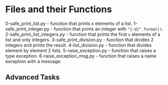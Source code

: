 # Files and their Functions
  0-safe_print_list.py - function that prints x elements of a list.
  1-safe_print_integer.py - function that prints an integer with ```"{:d}".format()```.
  2-safe_print_list_integers.py - function that prints the first ```x``` elements of a list and only integers.
  3-safe_print_division.py - function that divides 2 integers and prints the result.
  4-list_division.py -  function that divides element by element 2 lists.
  5-raise_exception.py -  function that raises a type exception.
  6-raise_exception_msg.py - function that raises a name exception with a message.
## Advanced Tasks
